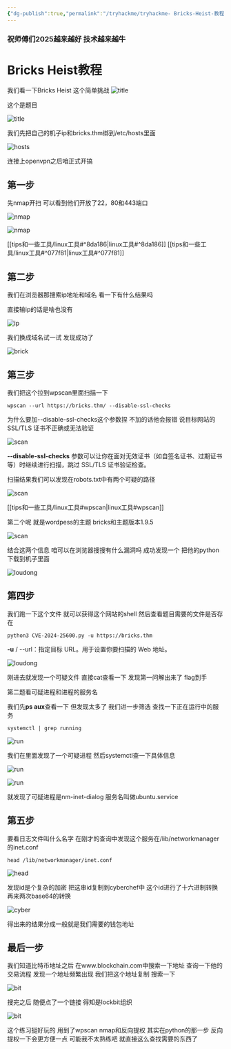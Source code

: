 ```yaml
---
{"dg-publish":true,"permalink":"/tryhackme/tryhackme- Bricks-Heist-教程/","title":"Bricks Heist 教程","tags":["linux","#oscp","#tryhackme","靶场"]}
---
```


### 祝师傅们2025越来越好 技术越来越牛 

# Bricks Heist教程
我们看一下Bricks Heist 这个简单挑战
![title](/img/user/images/Bricks-Heist-教程/title.png)

这个是题目

![title](/img/user/images/Bricks-Heist-教程/ask.png)

我们先把自己的机子ip和bricks.thm绑到/etc/hosts里面

![hosts](/img/user/images/Bricks-Heist-教程/hosts.png)

连接上openvpn之后咱正式开搞

## 第一步
先nmap开扫 可以看到他们开放了22，80和443端口

![nmap](/img/user/images/Bricks-Heist-教程/nmap.png)

![nmap](/img/user/images/Bricks-Heist-教程/duankou.png)

[[tips和一些工具/linux工具#^8da186\|linux工具#^8da186]]
[[tips和一些工具/linux工具#^077f81\|linux工具#^077f81]]
## 第二步
我们在浏览器那搜索ip地址和域名 看一下有什么结果吗

直接输ip的话是啥也没有

![ip](/img/user/images/Bricks-Heist-教程/ip.png)

我们换成域名试一试 发现成功了

![brick](/img/user/images/Bricks-Heist-教程/brick.png)


## 第三步
我们把这个拉到wpscan里面扫描一下

```
wpscan --url https://bricks.thm/ --disable-ssl-checks
```

为什么要加--disable-ssl-checks这个参数捏 不加的话他会报错 说目标网站的 SSL/TLS 证书不正确或无法验证

![scan](/img/user/images/Bricks-Heist-教程/scan1.png)

<strong>--disable-ssl-checks</strong> 参数可以让你在面对无效证书（如自签名证书、过期证书等）时继续进行扫描，跳过 SSL/TLS 证书验证检查。

扫描结果我们可以发现在robots.txt中有两个可疑的路径

![scan](/img/user/images/Bricks-Heist-教程/wpscan.png)

[[tips和一些工具/linux工具#wpscan\|linux工具#wpscan]]

第二个呢 就是wordpess的主题 bricks和主题版本1.9.5

![scan](/img/user/images/Bricks-Heist-教程/wpscan3.png)

结合这两个信息 咱可以在浏览器搜搜有什么漏洞吗 成功发现一个 把他的python下载到机子里面

![loudong](/img/user/images/Bricks-Heist-教程/ludong.png)

## 第四步
我们跑一下这个文件 就可以获得这个网站的shell 然后查看题目需要的文件是否存在

```
python3 CVE-2024-25600.py -u https://bricks.thm

```
**-u** / --url：指定目标 URL。用于设置你要扫描的 Web 地址。

![loudong](/img/user/images/Bricks-Heist-教程/flag.png)

刚进去就发现一个可疑文件 直接cat查看一下 发现第一问解出来了 flag到手

第二题看可疑进程和进程的服务名

我们先**ps aux**查看一下 但发现太多了 我们进一步筛选 查找一下正在运行中的服务

```
systemctl | grep running
```

![run](/img/user/images/Bricks-Heist-教程/jingcheng.png)

我们在里面发现了一个可疑进程 然后systemctl查一下具体信息

![run](/img/user/images/Bricks-Heist-教程/jingcheng1.png)

![run](/img/user/images/Bricks-Heist-教程/jiingcheng3.png)

就发现了可疑进程是nm-inet-dialog 服务名叫做ubuntu.service

## 第五步
要看日志文件叫什么名字 在刚才的查询中发现这个服务在/lib/networkmanager的inet.conf

```
head /lib/networkmanager/inet.conf
```

![head](/img/user/images/Bricks-Heist-教程/inet.png)

发现id是个复杂的加密 把这串id复制到cyberchef中 这个id进行了十六进制转换 再来两次base64的转换

![cyber](/img/user/images/Bricks-Heist-教程/bitcoiin.png)

得出来的结果分成一般就是我们需要的钱包地址

## 最后一步

我们知道比特币地址之后 在www.blockchain.com中搜索一下地址 查询一下他的交易流程 发现一个地址频繁出现 我们把这个地址复制 搜索一下 

![bit](/img/user/images/Bricks-Heist-教程/bit.png)

搜完之后 随便点了一个链接 得知是lockbit组织

![bit](/img/user/images/Bricks-Heist-教程/lockbit.png)


这个练习挺好玩的 用到了wpscan nmap和反向提权 其实在python的那一步 反向提权一下会更方便一点 可能我不太熟练吧 就直接这么查找需要的东西了













